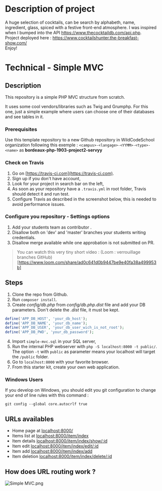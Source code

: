 # Description of project 
A huge selection of cocktails, can be search by alphabeth, name, ingredient, glass, spiced with a festive front-end atmosphere.
I was inspired when I bumped into the API https://www.thecocktaildb.com/api.php.   
Project deployed here : https://www.cocktailshunter.the-breakfast-show.com/   
Enjoy!

# Technical - Simple MVC

## Description

This repository is a simple PHP MVC structure from scratch.

It uses some cool vendors/libraries such as Twig and Grumphp.
For this one, just a simple example where users can choose one of their databases and see tables in it.

### Prerequisites

Use this template repository to a new Github repository in WildCodeSchool organization following this exemple :
`<campus>-<langage>-<YYMM>-<type>-<name>` as **bordeaux-php-1903-project2-servyy**

### Check on Travis

1. Go on [https://travis-ci.com](https://travis-ci.com).
2. Sign up if you don't have account,
3. Look for your project in search bar on the left,
4. As soon as your repository have a `.travis.yml` in root folder, Travis should detect it and run test.
5. Configure Travis as described in the screenshot below, this is needed to avoid performance issues.



### Configure you repository - Settings options

1. Add your students team as contributor .
2. Disallow both on 'dev' and 'master' branches your students writing credentials. 
3. Disallow merge available while one approbation is not submitted on PR.

> You can watch this very tiny short video : (Loom : verrouillage branches GitHub)[https://www.loom.com/share/ad0c641d0b9447be9e40fa38a499953b]


## Steps

1. Clone the repo from Github.
2. Run `composer install`.
3. Create *config/db.php* from *config/db.php.dist* file and add your DB parameters. Don't delete the *.dist* file, it must be kept.
```php
define('APP_DB_HOST', 'your_db_host');
define('APP_DB_NAME', 'your_db_name');
define('APP_DB_USER', 'your_db_user_wich_is_not_root');
define('APP_DB_PWD', 'your_db_password');
```
4. Import `simple-mvc.sql` in your SQL server,
5. Run the internal PHP webserver with `php -S localhost:8000 -t public/`. The option `-t` with `public` as parameter means your localhost will target the `/public` folder.
6. Go to `localhost:8000` with your favorite browser.
7. From this starter kit, create your own web application.

### Windows Users

If you develop on Windows, you should edit you git configuration to change your end of line rules with this command :

`git config --global core.autocrlf true`

## URLs availables

* Home page at [localhost:8000/](localhost:8000/)
* Items list at [localhost:8000/item/index](localhost:8000/item/index)
* Item details [localhost:8000/item/index/show/:id](localhost:8000/item/show/2)
* Item edit [localhost:8000/item/index/edit/:id](localhost:8000/item/edit/2)
* Item add [localhost:8000/item/index/add](localhost:8000/item/add)
* Item deletion [localhost:8000/item/index/delete/:id](localhost:8000/item/delete/2)

## How does URL routing work ?

![Simple MVC.png](https://raw.githubusercontent.com/WildCodeSchool/simple-mvc/master/Simple%20-%20MVC.png)
